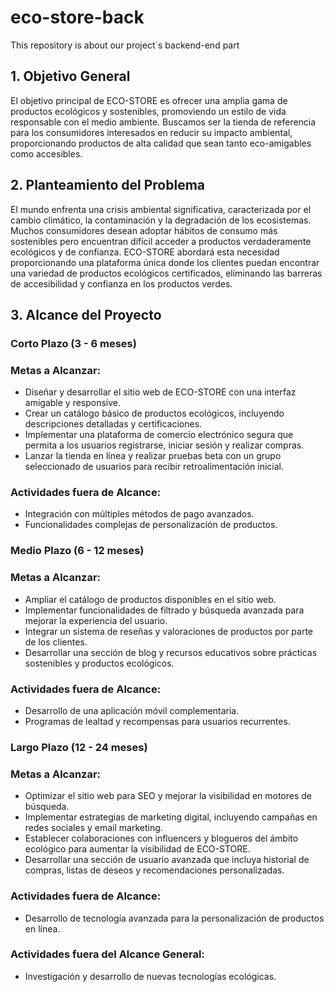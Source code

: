 # eco-store-back
This repository is about our project´s backend-end part

## 1. Objetivo General
El objetivo principal de ECO-STORE es ofrecer una amplia gama de productos ecológicos y sostenibles, promoviendo un estilo de vida responsable con el medio ambiente. Buscamos ser la tienda de referencia para los consumidores interesados en reducir su impacto ambiental, proporcionando productos de alta calidad que sean tanto eco-amigables como accesibles.

## 2. Planteamiento del Problema
El mundo enfrenta una crisis ambiental significativa, caracterizada por el cambio climático, la contaminación y la degradación de los ecosistemas. Muchos consumidores desean adoptar hábitos de consumo más sostenibles pero encuentran difícil acceder a productos verdaderamente ecológicos y de confianza. ECO-STORE abordará esta necesidad proporcionando una plataforma única donde los clientes puedan encontrar una variedad de productos ecológicos certificados, eliminando las barreras de accesibilidad y confianza en los productos verdes.

## 3. Alcance del Proyecto

### Corto Plazo (3 - 6 meses)

### Metas a Alcanzar:

- Diseñar y desarrollar el sitio web de ECO-STORE con una interfaz amigable y responsive.
- Crear un catálogo básico de productos ecológicos, incluyendo descripciones detalladas y certificaciones.
- Implementar una plataforma de comercio electrónico segura que permita a los usuarios registrarse, iniciar sesión y realizar compras.
- Lanzar la tienda en línea y realizar pruebas beta con un grupo seleccionado de usuarios para recibir retroalimentación inicial.

### Actividades fuera de Alcance:

- Integración con múltiples métodos de pago avanzados.
- Funcionalidades complejas de personalización de productos.

### Medio Plazo (6 - 12 meses)

### Metas a Alcanzar:

- Ampliar el catálogo de productos disponibles en el sitio web.
- Implementar funcionalidades de filtrado y búsqueda avanzada para mejorar la experiencia del usuario.
- Integrar un sistema de reseñas y valoraciones de productos por parte de los clientes.
- Desarrollar una sección de blog y recursos educativos sobre prácticas sostenibles y productos ecológicos.

### Actividades fuera de Alcance:

- Desarrollo de una aplicación móvil complementaria.
- Programas de lealtad y recompensas para usuarios recurrentes.

### Largo Plazo (12 - 24 meses)

### Metas a Alcanzar:

- Optimizar el sitio web para SEO y mejorar la visibilidad en motores de búsqueda.
- Implementar estrategias de marketing digital, incluyendo campañas en redes sociales y email marketing.
- Establecer colaboraciones con influencers y blogueros del ámbito ecológico para aumentar la visibilidad de ECO-STORE.
- Desarrollar una sección de usuario avanzada que incluya historial de compras, listas de deseos y recomendaciones  personalizadas.

### Actividades fuera de Alcance:

- Desarrollo de tecnología avanzada para la personalización de productos en línea.

### Actividades fuera del Alcance General:

- Investigación y desarrollo de nuevas tecnologías ecológicas.
